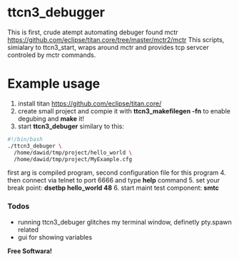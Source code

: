 # ttcn3_debugger

This is first, crude atempt automating debuger found mctr https://github.com/eclipse/titan.core/tree/master/mctr2/mctr
This scripts, simialary to ttcn3_start,  wraps around mctr and provides tcp servcer controled by mctr commands.

# Example usage

1. install titan https://github.com/eclipse/titan.core/
2. create small project and compie it with  **ttcn3_makefilegen -fn** to enable degubing and **make** it!
3. start **ttcn3_debuger** similary to this:

```bash
#!/bin/bash
./ttcn3_debuger \
  /home/dawid/tmp/project/hello_world \
  /home/dawid/tmp/project/MyExample.cfg
```
first arg is compiled program, second configuration file for this program
4. then connect via telnet to port 6666 and type **help** command
5. set your break point: **dsetbp hello_world 48**
6. start maint test component: **smtc**

### Todos
- running ttcn3_debuger glitches my terminal window, definetly pty.spawn related
- gui for showing variables

**Free Softwara!**
 

